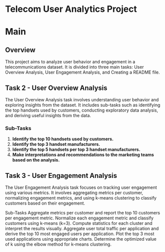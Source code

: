 # Telecom User Analytics Project
# Main
## Overview
This project aims to analyze user behavior and engagement in a telecommunications dataset. It is divided into three main tasks: User Overview Analysis, User Engagement Analysis, and Creating a README file.

## Task 2 - User Overview Analysis
The User Overview Analysis task involves understanding user behavior and exploring insights from the dataset. It includes sub-tasks such as identifying the top handsets used by customers, conducting exploratory data analysis, and deriving useful insights from the data.

### Sub-Tasks
1. **Identify the top 10 handsets used by customers.**
2. **Identify the top 3 handset manufacturers.**
3. **Identify the top 5 handsets per top 3 handset manufacturers.**
4. **Make interpretations and recommendations to the marketing teams based on the analysis.**

## Task 3 - User Engagement Analysis
The User Engagement Analysis task focuses on tracking user engagement using various metrics. It involves aggregating metrics per customer, normalizing engagement metrics, and using k-means clustering to classify customers based on their engagement.

Sub-Tasks
Aggregate metrics per customer and report the top 10 customers per engagement metric.
Normalize each engagement metric and classify customers using k-means (k=3).
Compute statistics for each cluster and interpret the results visually.
Aggregate user total traffic per application and derive the top 10 most engaged users per application.
Plot the top 3 most used applications using appropriate charts.
Determine the optimized value of k using the elbow method for k-means clustering.